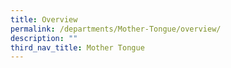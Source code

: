 ```yaml
---
title: Overview
permalink: /departments/Mother-Tongue/overview/
description: ""
third_nav_title: Mother Tongue
---
```

